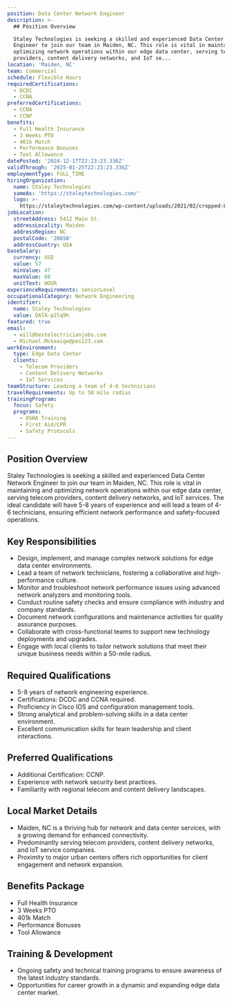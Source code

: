 ```yaml
---
position: Data Center Network Engineer
description: >-
  ## Position Overview

  Staley Technologies is seeking a skilled and experienced Data Center Network
  Engineer to join our team in Maiden, NC. This role is vital in maintaining and
  optimizing network operations within our edge data center, serving telecom
  providers, content delivery networks, and IoT se...
location: 'Maiden, NC'
team: Commercial
schedule: Flexible Hours
requiredCertifications:
  - DCDC
  - CCNA
preferredCertifications:
  - CCNA
  - CCNP
benefits:
  - Full Health Insurance
  - 3 Weeks PTO
  - 401k Match
  - Performance Bonuses
  - Tool Allowance
datePosted: '2024-12-17T22:23:23.336Z'
validThrough: '2025-01-25T22:23:23.336Z'
employmentType: FULL_TIME
hiringOrganization:
  name: Staley Technologies
  sameAs: 'https://staleytechnologies.com/'
  logo: >-
    https://staleytechnologies.com/wp-content/uploads/2021/02/cropped-Logo_StaleyTechnologies.png
jobLocation:
  streetAddress: 5412 Main St.
  addressLocality: Maiden
  addressRegion: NC
  postalCode: '28650'
  addressCountry: USA
baseSalary:
  currency: USD
  value: 57
  minValue: 47
  maxValue: 68
  unitText: HOUR
experienceRequirements: seniorLevel
occupationalCategory: Network Engineering
identifier:
  name: Staley Technologies
  value: DATA-p2lq9h
featured: true
email:
  - will@bestelectricianjobs.com
  - Michael.Mckeaige@pes123.com
workEnvironment:
  type: Edge Data Center
  clients:
    - Telecom Providers
    - Content Delivery Networks
    - IoT Services
teamStructure: Leading a team of 4-6 technicians
travelRequirements: Up to 50 mile radius
trainingProgram:
  focus: Safety
  programs:
    - OSHA Training
    - First Aid/CPR
    - Safety Protocols
---
```




## Position Overview
Staley Technologies is seeking a skilled and experienced Data Center Network Engineer to join our team in Maiden, NC. This role is vital in maintaining and optimizing network operations within our edge data center, serving telecom providers, content delivery networks, and IoT services. The ideal candidate will have 5-8 years of experience and will lead a team of 4-6 technicians, ensuring efficient network performance and safety-focused operations.

## Key Responsibilities
- Design, implement, and manage complex network solutions for edge data center environments.
- Lead a team of network technicians, fostering a collaborative and high-performance culture.
- Monitor and troubleshoot network performance issues using advanced network analyzers and monitoring tools.
- Conduct routine safety checks and ensure compliance with industry and company standards.
- Document network configurations and maintenance activities for quality assurance purposes.
- Collaborate with cross-functional teams to support new technology deployments and upgrades.
- Engage with local clients to tailor network solutions that meet their unique business needs within a 50-mile radius.

## Required Qualifications
- 5-8 years of network engineering experience.
- Certifications: DCDC and CCNA required.
- Proficiency in Cisco IOS and configuration management tools.
- Strong analytical and problem-solving skills in a data center environment.
- Excellent communication skills for team leadership and client interactions.

## Preferred Qualifications
- Additional Certification: CCNP.
- Experience with network security best practices.
- Familiarity with regional telecom and content delivery landscapes.
  
## Local Market Details
- Maiden, NC is a thriving hub for network and data center services, with a growing demand for enhanced connectivity.
- Predominantly serving telecom providers, content delivery networks, and IoT service companies.
- Proximity to major urban centers offers rich opportunities for client engagement and network expansion.
  
## Benefits Package
- Full Health Insurance
- 3 Weeks PTO
- 401k Match
- Performance Bonuses
- Tool Allowance

## Training & Development
- Ongoing safety and technical training programs to ensure awareness of the latest industry standards.
- Opportunities for career growth in a dynamic and expanding edge data center market.